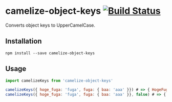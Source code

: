 # camelize-object-keys [![Build Status](https://travis-ci.org/gin0606/camelize-object-keys.svg?branch=master)](https://travis-ci.org/gin0606/camelize-object-keys)
Converts object keys to UpperCamelCase.

## Installation
```
npm install --save camelize-object-keys
```

## Usage
```js
import camelizeKeys from 'camelize-object-keys'

camelizeKeys({ hoge_fuga: 'fuga', fuga: { baa: 'aaa' }}) # => { HogeFuga: 'fuga', Fuga: { Baa: 'aaa' }}
camelizeKeys({ hoge_fuga: 'fuga', fuga: { baa: 'aaa' }}, false) # => { hogeFuga: 'fuga', fuga: { baa: 'aaa' }}
```

